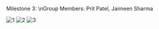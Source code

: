 Milestone 3:
\nGroup Members: Prit Patel, Jaimeen Sharma


![1](https://user-images.githubusercontent.com/116983462/202966881-eaa7c9a7-6338-43ab-8009-c794b314430f.jpg)
![2](https://user-images.githubusercontent.com/116983462/202966889-2401e837-e537-4281-826a-108715d35ae8.jpg)
![3](https://user-images.githubusercontent.com/116983462/202966893-00ca4a8d-ce17-4615-b4b0-117b46902d89.jpg)
